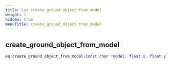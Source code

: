 ```yaml
---
title: Lua create_ground_object_from_model
weight: 1
hidden: true
menuTitle: create_ground_object_from_model
---
```

## create_ground_object_from_model
```lua
eq:create_ground_object_from_model(const char *model, float x, float y, float z, float h, int type, uint32 decay_time); -- void
```